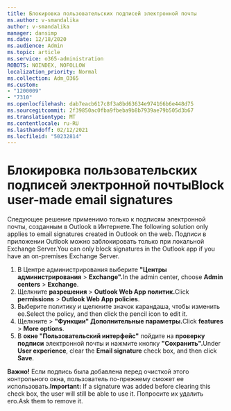 ```yaml
---
title: Блокировка пользовательских подписей электронной почты
ms.author: v-smandalika
author: v-smandalika
manager: dansimp
ms.date: 12/18/2020
ms.audience: Admin
ms.topic: article
ms.service: o365-administration
ROBOTS: NOINDEX, NOFOLLOW
localization_priority: Normal
ms.collection: Adm_O365
ms.custom:
- "1200009"
- "7310"
ms.openlocfilehash: dab7eacb617c8f3a8bd63634e974166b6e448d75
ms.sourcegitcommit: 2f39850ac0fba9fbeba9b8b7939ae79b505d3b67
ms.translationtype: MT
ms.contentlocale: ru-RU
ms.lasthandoff: 02/12/2021
ms.locfileid: "50232814"
---
```

# <a name="block-user-made-email-signatures"></a><span data-ttu-id="71a21-102">Блокировка пользовательских подписей электронной почты</span><span class="sxs-lookup"><span data-stu-id="71a21-102">Block user-made email signatures</span></span>

<span data-ttu-id="71a21-103">Следующее решение применимо только к подписям электронной почты, созданным в Outlook в Интернете.</span><span class="sxs-lookup"><span data-stu-id="71a21-103">The following solution only applies to email signatures created in Outlook on the web.</span></span> <span data-ttu-id="71a21-104">Подписи в приложении Outlook можно заблокировать только при локальной Exchange Server.</span><span class="sxs-lookup"><span data-stu-id="71a21-104">You can only block signatures in the Outlook app if you have an on-premises Exchange Server.</span></span>

1. <span data-ttu-id="71a21-105">В Центре администрирования выберите **"Центры администрирования**  >  **Exchange".**</span><span class="sxs-lookup"><span data-stu-id="71a21-105">In the admin center, choose **Admin centers** > **Exchange**.</span></span>
2. <span data-ttu-id="71a21-106">Щелкните **разрешения**  >  **Outlook Web App политик.**</span><span class="sxs-lookup"><span data-stu-id="71a21-106">Click **permissions** > **Outlook Web App policies**.</span></span>
3. <span data-ttu-id="71a21-107">Выберите политику и щелкните значок карандаша, чтобы изменить ее.</span><span class="sxs-lookup"><span data-stu-id="71a21-107">Select the policy, and then click the pencil icon to edit it.</span></span>
4. <span data-ttu-id="71a21-108">Щелкните   >  **"Функции" Дополнительные параметры.**</span><span class="sxs-lookup"><span data-stu-id="71a21-108">Click **features** > **More options**.</span></span>
5. <span data-ttu-id="71a21-109">В **окне "Пользовательский интерфейс"** пойдите на **проверку подписи** электронной почты и нажмите кнопку **"Сохранить".**</span><span class="sxs-lookup"><span data-stu-id="71a21-109">Under **User experience**, clear the **Email signature** check box, and then click **Save**.</span></span>

<span data-ttu-id="71a21-110">**Важно!** Если подпись была добавлена перед очисткой этого контрольного окна, пользователь по-прежнему сможет ее использовать.</span><span class="sxs-lookup"><span data-stu-id="71a21-110">**Important:** If a signature was added before clearing this check box, the user will still be able to use it.</span></span> <span data-ttu-id="71a21-111">Попросите их удалить его.</span><span class="sxs-lookup"><span data-stu-id="71a21-111">Ask them to remove it.</span></span>
